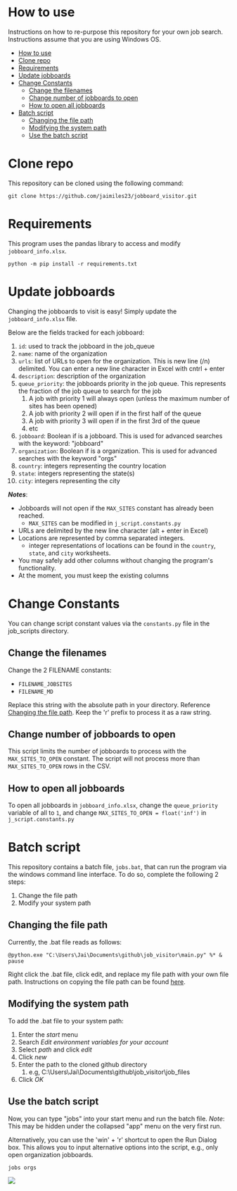 # How to use
Instructions on how to re-purpose this repository for your own job search. Instructions assume that you are using Windows OS.

- [How to use](#how-to-use)
- [Clone repo](#clone-repo)
- [Requirements](#requirements)
- [Update jobboards](#update-jobboards)
- [Change Constants](#change-constants)
  - [Change the filenames](#change-the-filenames)
  - [Change number of jobboards to open](#change-number-of-jobboards-to-open)
  - [How to open all jobboards](#how-to-open-all-jobboards)
- [Batch script](#batch-script)
  - [Changing the file path](#changing-the-file-path)
  - [Modifying the system path](#modifying-the-system-path)
  - [Use the batch script](#use-the-batch-script)


# Clone repo
This repository can be cloned using the following command:
```
git clone https://github.com/jaimiles23/jobboard_visitor.git
```

# Requirements
This program uses the pandas library to access and modify `jobboard_info.xlsx`.
```
python -m pip install -r requirements.txt
```
<!-- I do *not* recommend using a virtual environment for installing requirements. All users should have some version of pandas available on their standard python interpreter. -->


# Update jobboards
Changing the jobboards to visit is easy! Simply update the `jobboard_info.xlsx` file. 

Below are the fields tracked  for each jobboard:
1. `id`: used to track the jobboard in the job_queue
2. `name`: name of the organization
3. `urls`: list of URLs to open for the organization. This is new line (/n) delimited. You can enter a new line character in Excel with cntrl + enter
4. `description`: description of the organization
5. `queue_priority`: the jobboards priority in the job queue. This represents the fraction of the job queue to search for the job
   1. A job with priority 1 will always open (unless the maximum number of sites has been opened)
   2. A job with priority 2 will open if in the first half of the queue
   3. A job with priority 3 will open if in the first 3rd of the queue
   4. etc
6. `jobboard`: Boolean if is a jobboard. This is used for advanced searches with the keyword: "jobboard"
7. `organization`: Boolean if is a organization. This is used for advanced searches with the keyword "orgs"
8. `country`: integers representing the country location
9. `state`: integers representing the state(s) 
10. `city`: integers representing the city

***Notes***:
- Jobboards will not open if the `MAX_SITES` constant has already been reached.
  - `MAX_SITES` can be modified in `j_script.constants.py`
- URLs are delimited by the new line character (alt + enter in Excel)
- Locations are represented by comma separated integers.
  - integer representations of locations can be found in the `country`, `state`, and `city` worksheets.
- You may safely add other columns without changing the program's functionality.
- At the moment, you must keep the existing columns


# Change Constants
You can change script constant values via the `constants.py` file in the job_scripts directory.

## Change the filenames
Change the 2 FILENAME constants:
- `FILENAME_JOBSITES`
- `FILENAME_MD`

Replace this string with the absolute path in your directory. Reference [Changing the file path](#Changing-the-file-path). Keep the 'r' prefix to process it as a raw string.

## Change number of jobboards to open
This script limits the number of jobboards to process with the `MAX_SITES_TO_OPEN` constant. The script will not process more than `MAX_SITES_TO_OPEN` rows in the CSV.

## How to open all jobboards
To open all jobboards in `jobboard_info.xlsx`, change the `queue_priority` variable of all to `1`, and change `MAX_SITES_TO_OPEN = float('inf')` in `j_script.constants.py`


# Batch script
This repository contains a batch file, `jobs.bat`, that can run the program via the windows command line interface. To do so, complete the following 2 steps:
1. Change the file path
2. Modify your system path

## Changing the file path

Currently, the .bat file reads as follows:
```
@python.exe "C:\Users\Jai\Documents\github\job_visitor\main.py" %* & pause 
```
Right click the .bat file, click edit, and replace my file path with your own file path. Instructions on copying the file path can be found [here](https://www.howtogeek.com/670447/how-to-copy-the-full-path-of-a-file-on-windows-10/#:~:text=Find%20the%20file%20or%20folder,select%20%E2%80%9CCopy%20As%20Path.%E2%80%9D). 


## Modifying the system path

To add the .bat file to your system path:
1. Enter the *start* menu
2. Search *Edit environment variables for your account*
3. Select *path* and click *edit*
4. Click *new*
5. Enter the path to the cloned github directory
   1. e.g, C:\Users\Jai\Documents\github\job_visitor\job_files
6. Click *OK*

## Use the batch script

Now, you can type "jobs" into your start menu and run the batch file. *Note*: This may be hidden under the collapsed "app" menu on the very first run.

 Alternatively, you can use the 'win' + 'r' shortcut to open the Run Dialog box. This allows you to input alternative options into the script, e.g., only open organization jobboards.
```
jobs orgs
```

![](https://i.imgur.com/GWfXXwk.png)
